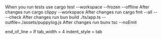 When you run tests use cargo test --workspace --frozen --offline
After changes run cargo clippy --workspace
After changes run cargo fmt --all -- --check
After changes run bun build ./ts/app.ts --outfile=./assets/puppylog.js
After changes run bunx tsc --noEmit

end_of_line = lf
tab_width = 4
indent_style = tab